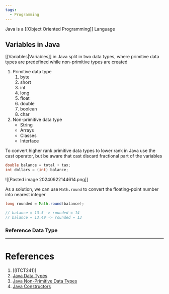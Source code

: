 ```yaml
---
tags:
  - Programming
---
```


Java is a [[Object Oriented Programming]] Language

## Variables in Java
[[Variables|Variables]] in Java split in two data types, where primitive data types are predefined while non-primitive types are created

1. Primitive data type
	1. byte
	2. short
	3. int
	4. long
	5. float
	6. double
	7. boolean
	8. char
2. Non-primitive data type
	- String
	- Arrays
	- Classes
	- Interface

To convert higher rank primitive data types to lower rank in Java use the cast operator, but be aware that cast discard fractional part of the variables
```Java
double balance = total + tax;
int dollars = (int) balance;
```

![[Pasted image 20240922144614.png]]

As a solution, we can use `Math.round` to convert the floating-point number into nearest integer
```Java
long rounded = Math.round(balance);

// balance = 13.5 -> rounded = 14
// balance = 13.49 -> rounded = 13
```

### Reference Data Type


---
# References
1. [[ITCT241]]
2. [Java Data Types](https://www.w3schools.com/java/java_data_types.asp)
3. [Java Non-Primitive Data Types](https://www.w3schools.com/java/java_data_types_non-prim.asp)
4. [Java Constructors](https://www.w3schools.com/java/java_constructors.asp)